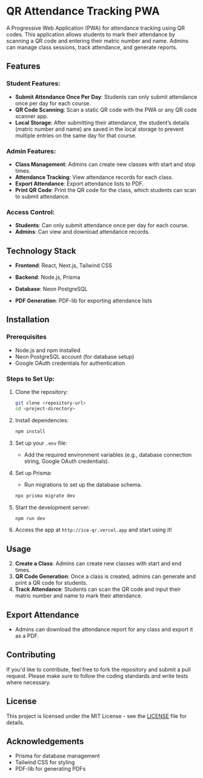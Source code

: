
# QR Attendance Tracking PWA

A Progressive Web Application (PWA) for attendance tracking using QR codes. This application allows students to mark their attendance by scanning a QR code and entering their matric number and name. Admins can manage class sessions, track attendance, and generate reports.

## Features

### Student Features:
- **Submit Attendance Once Per Day**: Students can only submit attendance once per day for each course.
- **QR Code Scanning**: Scan a static QR code with the PWA or any QR code scanner app.
- **Local Storage**: After submitting their attendance, the student’s details (matric number and name) are saved in the local storage to prevent multiple entries on the same day for that course.

### Admin Features:
- **Class Management**: Admins can create new classes with start and stop times.
- **Attendance Tracking**: View attendance records for each class.
- **Export Attendance**: Export attendance lists to PDF.
- **Print QR Code**: Print the QR code for the class, which students can scan to submit attendance.

### Access Control:
- **Students**: Can only submit attendance once per day for each course.
- **Admins**: Can view and download attendance records.

## Technology Stack

- **Frontend**: React, Next.js, Tailwind CSS
- **Backend**: Node.js, Prisma
- **Database**: Neon PostgreSQL

- **PDF Generation**: PDF-lib for exporting attendance lists

## Installation

### Prerequisites
- Node.js and npm installed
- Neon PostgreSQL account (for database setup)
- Google OAuth credentials for authentication

### Steps to Set Up:

1. Clone the repository:
   ```bash
   git clone <repository-url>
   cd <project-directory>
   ```

2. Install dependencies:
   ```bash
   npm install
   ```

3. Set up your `.env` file:
   - Add the required environment variables (e.g., database connection string, Google OAuth credentials).

4. Set up Prisma:
   - Run migrations to set up the database schema.
   ```bash
   npx prisma migrate dev
   ```

5. Start the development server:
   ```bash
   npm run dev
   ```

6. Access the app at `http://ice-qr.vercel.app` and start using it!

## Usage

2. **Create a Class**: Admins can create new classes with start and end times.
3. **QR Code Generation**: Once a class is created, admins can generate and print a QR code for students.
4. **Track Attendance**: Students can scan the QR code and input their matric number and name to mark their attendance.

## Export Attendance
- Admins can download the attendance report for any class and export it as a PDF.

## Contributing

If you'd like to contribute, feel free to fork the repository and submit a pull request. Please make sure to follow the coding standards and write tests where necessary.

## License

This project is licensed under the MIT License - see the [LICENSE](LICENSE) file for details.

## Acknowledgements

- Prisma for database management
- Tailwind CSS for styling
- PDF-lib for generating PDFs


